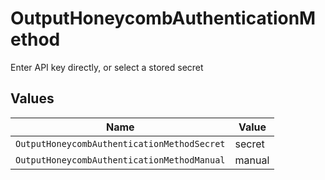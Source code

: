 # OutputHoneycombAuthenticationMethod

Enter API key directly, or select a stored secret


## Values

| Name                                        | Value                                       |
| ------------------------------------------- | ------------------------------------------- |
| `OutputHoneycombAuthenticationMethodSecret` | secret                                      |
| `OutputHoneycombAuthenticationMethodManual` | manual                                      |